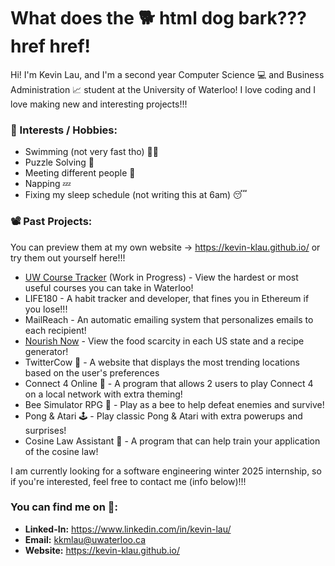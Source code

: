 # What does the 🐕 html dog bark??? href href! #

Hi! I'm Kevin Lau, and I'm a second year Computer Science 💻 and Business Administration 📈 student at the University of Waterloo! I love coding and I love making new and interesting projects!!!<br>

### 🤪 Interests / Hobbies: ###
- Swimming (not very fast tho) 🏊‍♂️
- Puzzle Solving 🧩
- Meeting different people 👯
- Napping 💤
- Fixing my sleep schedule (not writing this at 6am) 😴

### 📽️ Past Projects: ###
You can preview them at my own website -> https://kevin-klau.github.io/ or try them out yourself here!!!
- [UW Course Tracker](https://uw-course-tracker.netlify.app/) (Work in Progress) - View the hardest or most useful courses you can take in Waterloo!
- LIFE180 - A habit tracker and developer, that fines you in Ethereum if you lose!!!
- MailReach - An automatic emailing system that personalizes emails to each recipient!
- [Nourish Now](https://kevin-klau.github.io/nourishNow/) - View the food scarcity in each US state and a recipe generator!
- TwitterCow 🐄 - A website that displays the most trending locations based on the user's preferences
- Connect 4 Online 🎯 - A program that allows 2 users to play Connect 4 on a local network with extra theming!
- Bee Simulator RPG 🐝 - Play as a bee to help defeat enemies and survive!
- Pong & Atari 🕹️ - Play classic Pong & Atari with extra powerups and surprises!
- Cosine Law Assistant 🧮 - A program that can help train your application of the cosine law!

I am currently looking for a software engineering winter 2025 internship, so if you're interested, feel free to contact me (info below)!!!

### You can find me on 🔎: ###
- **Linked-In:** https://www.linkedin.com/in/kevin-lau/
- **Email:** kkmlau@uwaterloo.ca
- **Website:** https://kevin-klau.github.io/
